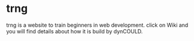# trng

trng is a website to train beginners in web development. click on Wiki and you will find details about how it is build by dynCOULD.
